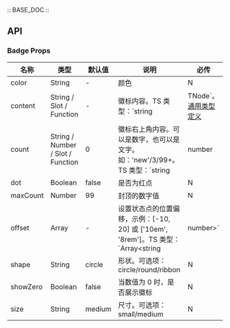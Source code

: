 :: BASE_DOC ::

## API
### Badge Props

名称 | 类型 | 默认值 | 说明 | 必传
-- | -- | -- | -- | --
color | String | - | 颜色 | N
content | String / Slot / Function | - | 徽标内容。TS 类型：`string | TNode`。[通用类型定义](https://github.com/Tencent/tdesign-mobile-vue/blob/develop/src/common.ts) | N
count | String / Number / Slot / Function | 0 | 徽标右上角内容。可以是数字，也可以是文字。如：'new'/3/99+。TS 类型：`string | number | TNode`。[通用类型定义](https://github.com/Tencent/tdesign-mobile-vue/blob/develop/src/common.ts) | N
dot | Boolean | false | 是否为红点 | N
maxCount | Number | 99 | 封顶的数字值 | N
offset | Array | - | 设置状态点的位置偏移，示例：[-10, 20] 或 ['10em', '8rem']。TS 类型：`Array<string | number>` | N
shape | String | circle | 形状。可选项：circle/round/ribbon | N
showZero | Boolean | false | 当数值为 0 时，是否展示徽标 | N
size | String | medium | 尺寸。可选项：small/medium | N
